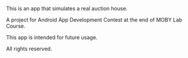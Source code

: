 This is an app that simulates a real auction house.

A project for Android App Development Contest at the end of MOBY Lab Course.

This app is intended for future usage.

All rights reserved.
